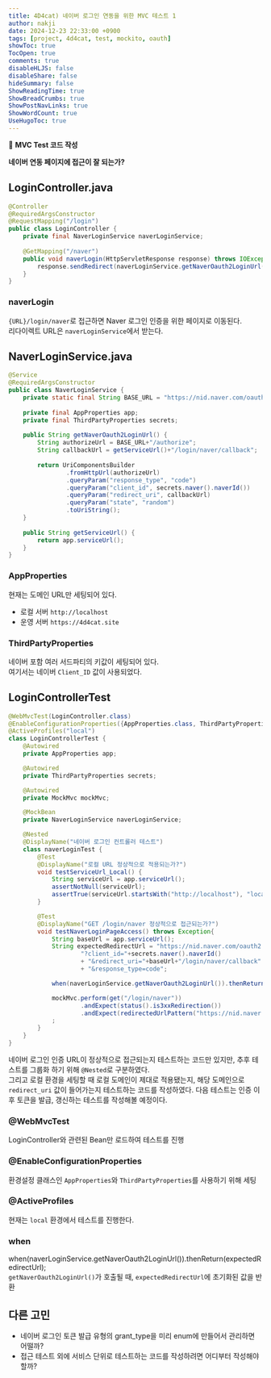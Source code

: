 ```yaml
---
title: 4D4cat) 네이버 로그인 연동을 위한 MVC 테스트 1
author: nakji
date: 2024-12-23 22:33:00 +0900
tags: [project, 4d4cat, test, mockito, oauth]
showToc: true
TocOpen: true
comments: true
disableHLJS: false
disableShare: false
hideSummary: false
ShowReadingTime: true
ShowBreadCrumbs: true
ShowPostNavLinks: true
ShowWordCount: true
UseHugoToc: true
---
```

🔔 **MVC Test 코드 작성**   

**네이버 연동 페이지에 접근이 잘 되는가?**

## **LoginController.java**
```java
@Controller  
@RequiredArgsConstructor  
@RequestMapping("/login")  
public class LoginController {  
    private final NaverLoginService naverLoginService;  
  
    @GetMapping("/naver")  
    public void naverLogin(HttpServletResponse response) throws IOException {  
        response.sendRedirect(naverLoginService.getNaverOauth2LoginUrl());  
    }  
}
```
### naverLogin
`{URL}/login/naver`로 접근하면 Naver 로그인 인증을 위한 페이지로 이동된다.  
리다이렉트 URL은 `naverLoginService`에서 받는다.


## **NaverLoginService.java**
```java
@Service  
@RequiredArgsConstructor  
public class NaverLoginService {  
    private static final String BASE_URL = "https://nid.naver.com/oauth2.0";  
  
    private final AppProperties app;  
    private final ThirdPartyProperties secrets;  
  
    public String getNaverOauth2LoginUrl() {  
        String authorizeUrl = BASE_URL+"/authorize";  
        String callbackUrl = getServiceUrl()+"/login/naver/callback";  
  
        return UriComponentsBuilder  
                .fromHttpUrl(authorizeUrl)  
                .queryParam("response_type", "code")  
                .queryParam("client_id", secrets.naver().naverId())  
                .queryParam("redirect_uri", callbackUrl)  
                .queryParam("state", "random")  
                .toUriString();  
    }  
    
    public String getServiceUrl() {  
        return app.serviceUrl();  
    }  
}
```
### AppProperties
현재는 도메인 URL만 세팅되어 있다.     
- 로컬 서버 `http://localhost`
- 운영 서버 `https://4d4cat.site`

### ThirdPartyProperties
네이버 포함 여러 서드파티의 키값이 세팅되어 있다.   
여기서는 네이버 `Client_ID` 값이 사용되었다.


## **LoginControllerTest**
```java
@WebMvcTest(LoginController.class)  
@EnableConfigurationProperties({AppProperties.class, ThirdPartyProperties.class})  
@ActiveProfiles("local")  
class LoginControllerTest {  
    @Autowired  
    private AppProperties app;  

    @Autowired  
    private ThirdPartyProperties secrets;  

    @Autowired  
    private MockMvc mockMvc;  

    @MockBean  
    private NaverLoginService naverLoginService;  

    @Nested  
    @DisplayName("네이버 로그인 컨트롤러 테스트")  
    class naverLoginTest {  
        @Test  
        @DisplayName("로컬 URL 정상적으로 적용되는가?")  
        void testServiceUrl_Local() {  
            String serviceUrl = app.serviceUrl();  
            assertNotNull(serviceUrl);  
            assertTrue(serviceUrl.startsWith("http://localhost"), "localUrl: localhost");  
        }  

        @Test  
        @DisplayName("GET /login/naver 정상적으로 접근되는가?")  
        void testNaverLoginPageAccess() throws Exception{  
            String baseUrl = app.serviceUrl();  
            String expectedRedirectUrl = "https://nid.naver.com/oauth2.0/authorize" +  
                    "?client_id="+secrets.naver().naverId()  
                    + "&redirect_uri="+baseUrl+"/login/naver/callback"  
                    + "&response_type=code";  

            when(naverLoginService.getNaverOauth2LoginUrl()).thenReturn(expectedRedirectUrl);  

            mockMvc.perform(get("/login/naver"))  
                    .andExpect(status().is3xxRedirection())  
                    .andExpect(redirectedUrlPattern("https://nid.naver.com/**"))  
            ;  
        }  
    }  
}
```
네이버 로그인 인증 URL이 정상적으로 접근되는지 테스트하는 코드만 있지만, 추후 테스트를 그룹화 하기 위해 `@Nested`로 구분하였다.     
그리고 로컬 환경을 세팅할 때 로컬 도메인이 제대로 적용됐는지, 해당 도메인으로 `redirect_uri` 값이 들어가는지 테스트하는 코드를 작성하였다.
다음 테스트는 인증 이후 토큰을 발급, 갱신하는 테스트를 작성해볼 예정이다.

### @WebMvcTest
LoginController와 관련된 Bean만 로드하여 테스트를 진행

### @EnableConfigurationProperties
환경설정 클래스인 `AppProperties`와 `ThirdPartyProperties`를 사용하기 위해 세팅

### @ActiveProfiles
현재는 `local` 환경에서 테스트를 진행한다.

### when
when(naverLoginService.getNaverOauth2LoginUrl()).thenReturn(expectedRedirectUrl);   
`getNaverOauth2LoginUrl()`가 호출될 때, `expectedRedirectUrl`에 초기화된 값을 반환


## **다른 고민**
- 네이버 로그인 토큰 발급 유형의 grant_type을 미리 enum에 만들어서 관리하면 어떨까?
- 접근 테스트 외에 서비스 단위로 테스트하는 코드를 작성하려면 어디부터 작성해야할까?